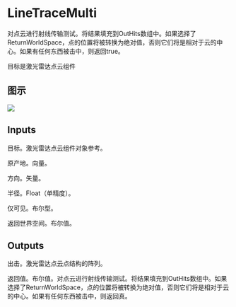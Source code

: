 # LineTraceMulti

对点云进行射线传输测试。将结果填充到OutHits数组中。如果选择了ReturnWorldSpace，点的位置将被转换为绝对值，否则它们将是相对于云的中心。如果有任何东西被击中，则返回true。

目标是激光雷达点云组件

## 图示

![]($-20221218-19432924.png)

## Inputs

目标。激光雷达点云组件对象参考。

原产地。向量。

方向。矢量。

半径。Float（单精度）。

仅可见。布尔型。

返回世界空间。布尔值。  

## Outputs

出击。激光雷达点云点结构的阵列。

返回值。布尔值。对点云进行射线传输测试。将结果填充到OutHits数组中。如果选择了ReturnWorldSpace，点的位置将被转换为绝对值，否则它们将是相对于云的中心。如果有任何东西被击中，则返回真。
